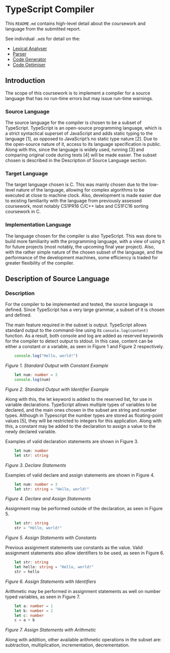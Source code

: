 # TypeScript Compiler

This `README.md` contains high-level detail 
about the coursework and language 
from the submitted report. 

See individual `.md`s for detail on the:
* [Lexical Analyser ](./docs/lexical-analyser.md)
* [Parser           ](./docs/parser.md)
* [Code Generator   ](./docs/code-generator.md)
* [Code Optimiser   ](./docs/optimiser.md)

## Introduction

The scope of this coursework is to implement a compiler for a source language that
has no run-time errors but may issue run-time warnings. 

### Source Language
The source language for the compiler is chosen to be a subset of TypeScript. TypeScript
is an open-source programming language, which is a strict syntactical superset of JavaScript
and adds static typing to the language [1], as opposed to JavaScript’s no static type nature [2].
Due to the open-source nature of it, access to its language specification is public. Along with
this, since the language is widely used, running [3] and comparing original code during tests
[4] will be made easier. The subset chosen is described in the Description of Source Language
section.

### Target Language
The target language chosen is C. This was mainly chosen due to the low-level nature
of the language, allowing for complex algorithms to be executed at close to machine clock.
Also, development is made easier due to existing familiarity with the language from previously
assessed coursework, most notably CS1PR16 C/C++ labs and CS1FC16 sorting coursework in
C.

### Implementation Language
The language chosen for the compiler is also TypeScript. This was done to build more
familiarity with the programming language, with a view of using it for future projects (most
notably, the upcoming final year project). Also, with the rather simple nature of the chosen
subset of the language, and the performance of the development machines, some efficiency
is traded for greater flexibility of the compiler.

## Description of Source Language

### Description
For the compiler to be implemented and tested, the source language is defined. Since
TypeScript has a very large grammar, a subset of it is chosen and defined.

The main feature required in the subset is output. TypeScript allows standard output
to the command-line using its `console.log(content)` function. As a result, both console
and log are added as reserved keywords for the compiler to detect output to stdout. In this
case, content can be either a constant or a variable, as seen in Figure 1 and Figure 2
respectively.

```ts
    console.log("Hello, world!")
```
*Figure 1. Standard Output with Constant Example*
```ts
    let num: number = 3
    console.log(num)
```
*Figure 2. Standard Output with Identifier Example*

Along with this, the let keyword is added to the reserved list, for use in variable
declarations. TypeScript allows multiple types of variables to be declared, and the main ones
chosen in the subset are string and number types. Although in Typescript the number types
are stored as floating-point values [5], they will be restricted to integers for this application.
Along with this, a constant may be added to the declaration to assign a value to the newly
declared variable.

Examples of valid declaration statements are shown in Figure 3.
```ts
    let num: number
    let str: string
```
*Figure 3. Declare Statements*

Examples of valid declare and assign statements are shown in Figure 4.
```ts
    let num: number = 3
    let str: string = "Hello, world!"
```
*Figure 4. Declare and Assign Statements*

Assignment may be performed outside of the declaration, as seen in Figure 5.
```ts
    let str: string
    str = "Hello, world!"
```
*Figure 5. Assign Statements with Constants*

Previous assignment statements use constants as the value. Valid assignment
statements also allow identifiers to be used, as seen in Figure 6.
```ts
    let str: string
    let hello: string = "Hello, world!"
    str = hello
```
*Figure 6. Assign Statements with Identifiers*

Arithmetic may be performed in assignment statements as well on number typed
variables, as seen in Figure 7.
```ts
    let a: number = 1
    let b: number = 2
    let c: number
    c = a + b
```
*Figure 7. Assign Statements with Arithmetic*

Along with addition, other available arithmetic operations in the subset are:
subtraction, multiplication, incrementation, decrementation. 